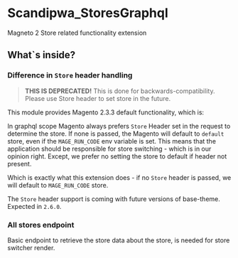 # Scandipwa_StoresGraphql

Magneto 2 Store related functionality extension

## What`s inside?

### Difference in `Store` header handling

> **THIS IS DEPRECATED!** This is done for backwards-compatibility.
> Please use Store header to set store in the future.

This module provides Magento 2.3.3 default functionality, which is:

In graphql scope Magento always prefers `Store` Header set in the request
 to determine the store. If none is passed, the Magento will default to `default` store,
 even if the `MAGE_RUN_CODE` env variable is set. This means that the application should be
 responsible for store switching - which is in our opinion right. Except, we prefer
 no setting the store to default if header not present.
 
 Which is exactly what this extension does - if no `Store` header is passed, we will default
 to `MAGE_RUN_CODE` store.
 
 The `Store` header support is coming with future versions of base-theme. Expected in `2.6.0`.
 
 ### All stores endpoint
 
 Basic endpoint to retrieve the store data about the store, is needed for store switcher render.
 